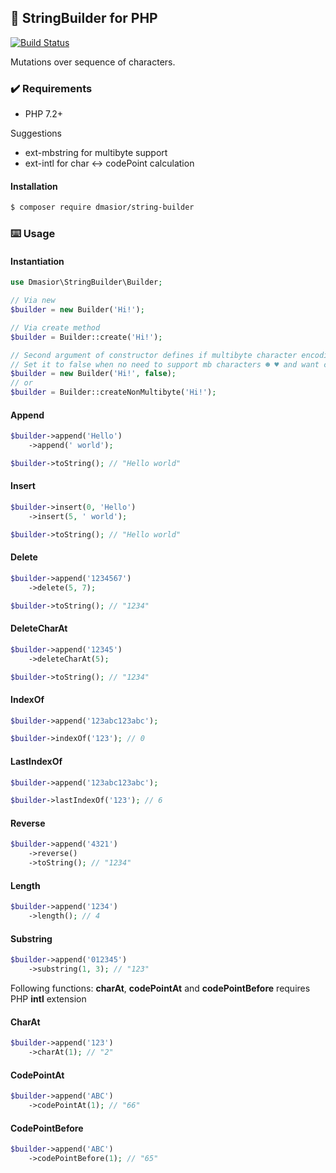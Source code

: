 ## 👷 StringBuilder for PHP
[![Build Status](https://travis-ci.org/dmasior/string-builder.svg?branch=master)](https://travis-ci.org/dmasior/string-builder)

Mutations over sequence of characters.

### ✔️ Requirements
- PHP 7.2+

Suggestions
- ext-mbstring for multibyte support
- ext-intl for char <-> codePoint calculation
#### Installation
```bash
$ composer require dmasior/string-builder
```
### ⌨️ Usage
#### Instantiation
```php
use Dmasior\StringBuilder\Builder;

// Via new
$builder = new Builder('Hi!');

// Via create method
$builder = Builder::create('Hi!');

// Second argument of constructor defines if multibyte character encoding is required.
// Set it to false when no need to support mb characters ☻ ♥ and want calculations be a lot faster! 
$builder = new Builder('Hi!', false);
// or
$builder = Builder::createNonMultibyte('Hi!');
```
#### Append
```php
$builder->append('Hello')
    ->append(' world');

$builder->toString(); // "Hello world"
```
#### Insert
```php
$builder->insert(0, 'Hello')
    ->insert(5, ' world');

$builder->toString(); // "Hello world"
```
#### Delete
```php
$builder->append('1234567')
    ->delete(5, 7);

$builder->toString(); // "1234"
```
#### DeleteCharAt
```php
$builder->append('12345')
    ->deleteCharAt(5);

$builder->toString(); // "1234"
```
#### IndexOf
```php
$builder->append('123abc123abc');

$builder->indexOf('123'); // 0
```
#### LastIndexOf
```php
$builder->append('123abc123abc');

$builder->lastIndexOf('123'); // 6
```
#### Reverse
```php
$builder->append('4321')
    ->reverse()
    ->toString(); // "1234"
```
#### Length
```php
$builder->append('1234')
    ->length(); // 4
```
#### Substring
```php
$builder->append('012345')
    ->substring(1, 3); // "123"
```

Following functions: **charAt**, **codePointAt** and **codePointBefore** requires PHP **intl** extension
#### CharAt
```php
$builder->append('123')
    ->charAt(1); // "2"
```
#### CodePointAt
```php
$builder->append('ABC')
    ->codePointAt(1); // "66"
```
#### CodePointBefore
```php
$builder->append('ABC')
    ->codePointBefore(1); // "65"
```
